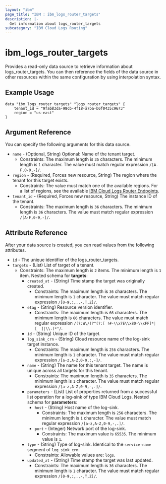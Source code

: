 ```yaml
---
layout: "ibm"
page_title: "IBM : ibm_logs_router_targets"
description: |-
  Get information about logs_router_targets
subcategory: "IBM Cloud Logs Routing"
---
```


# ibm_logs_router_targets

Provides a read-only data source to retrieve information about logs_router_targets. You can then reference the fields of the data source in other resources within the same configuration by using interpolation syntax.

## Example Usage

```hcl
data "ibm_logs_router_targets" "logs_router_targets" {
	tenant_id = "9fab83da-98cb-4f18-a7ba-b6f0435c9673"
	region = "us-east"
}
```

## Argument Reference

You can specify the following arguments for this data source.

* `name` - (Optional, String) Optional: Name of the tenant target.
  * Constraints: The maximum length is `35` characters. The minimum length is `1` character. The value must match regular expression `/[A-F,0-9,-]/`.
* `region` - (Required, Forces new resource, String) The region where the tenant for this target exists.
  * Constraints: The value must match one of the available regions. For a list of regions, see the available [IBM Cloud Logs Router Endpoints](https://cloud.ibm.com/docs/logs-router?topic=logs-router-locations).
* `tenant_id` - (Required, Forces new resource, String) The instance ID of the tenant.
  * Constraints: The maximum length is `36` characters. The minimum length is `36` characters. The value must match regular expression `/[A-F,0-9,-]/`.

## Attribute Reference

After your data source is created, you can read values from the following attributes.

* `id` - The unique identifier of the logs_router_targets.
* `targets` - (List) List of target of a tenant.
  * Constraints: The maximum length is `2` items. The minimum length is `1` item.
Nested schema for **targets**:
	* `created_at` - (String) Time stamp the target was originally created.
	  * Constraints: The maximum length is `36` characters. The minimum length is `1` character. The value must match regular expression `/[0-9,:,.,-,T,Z]/`.
	* `etag` - (String) Resource version identifier.
	  * Constraints: The maximum length is `66` characters. The minimum length is `66` characters. The value must match regular expression `/(?:W\/)?"(?:[ !#-\\x7E\\x80-\\xFF]*|  [  ]|\\.)*"/`.
	* `id` - (String) Unique ID of the target.
	* `log_sink_crn` - (String) Cloud resource name of the log-sink target instance.
	  * Constraints: The maximum length is `256` characters. The minimum length is `1` character. The value must match regular expression `/[a-z,A-Z,0-9,:,-]/`.
	* `name` - (String) The name for this tenant target. The name is unique across all targets for this tenant.
	  * Constraints: The maximum length is `35` characters. The minimum length is `1` character. The value must match regular expression `/[a-z,A-Z,0-9,-,.]/`.
	* `parameters` - (List) List of properties returned from a successful list operation for a log-sink of type IBM Cloud Logs.
	Nested schema for **parameters**:
		* `host` - (String) Host name of the log-sink.
		  * Constraints: The maximum length is `256` characters. The minimum length is `1` character. The value must match regular expression `/[a-z,A-Z,0-9,-,.]/`.
		* `port` - (Integer) Network port of the log-sink.
		  * Constraints: The maximum value is `65535`. The minimum value is `1`.
	* `type` - (String) Type of log-sink. Identical to the <code>service-name</code> segment of <code>log_sink_crn</code>.
	  * Constraints: Allowable values are: `logs`.
	* `updated_at` - (String) Time stamp the target was last updated.
	  * Constraints: The maximum length is `36` characters. The minimum length is `1` character. The value must match regular expression `/[0-9,:,.,-,T,Z]/`.

